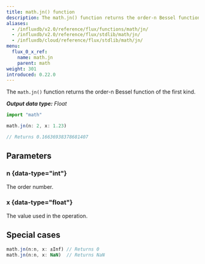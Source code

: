 ```yaml
---
title: math.jn() function
description: The math.jn() function returns the order-n Bessel function of the first kind.
aliases:
  - /influxdb/v2.0/reference/flux/functions/math/jn/
  - /influxdb/v2.0/reference/flux/stdlib/math/jn/
  - /influxdb/cloud/reference/flux/stdlib/math/jn/
menu:
  flux_0_x_ref:
    name: math.jn
    parent: math
weight: 301
introduced: 0.22.0
---
```


The `math.jn()` function returns the order-n Bessel function of the first kind.

_**Output data type:** Float_

```js
import "math"

math.jn(n: 2, x: 1.23)

// Returns 0.16636938378681407
```

## Parameters

### n {data-type="int"}
The order number.

### x {data-type="float"}
The value used in the operation.

## Special cases
```js
math.jn(n:n, x: ±Inf) // Returns 0
math.jn(n:n, x: NaN)  // Returns NaN
```
